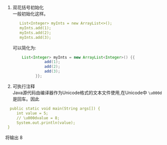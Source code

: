 1.  双花括号初始化  
   一般初始化这样。
      ```yaml
         List<Integer> myInts = new ArrayList<>();
         myInts.add(1);
         myInts.add(2);
         myInts.add(3);
      ```  
    可以简化为:
      ```java  
          List<Integer> myInts = new ArrayList<Integer>() {{
                    add(1);
                    add(2);
                    add(3);
                }};
      ```

2.   可执行注释   
   Java源代码由编译器作为Unicode格式的文本文件使用,在Unicode中 `\u000d`是回车。因此  
   ````yaml
     public static void main(String args[]) {
        int value = 5;
        // \u000dvalue = 8;
        System.out.println(value);
    }
   ````
   将输出 8